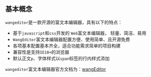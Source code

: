 ## 基本概念

`wangeditor`是一款开源的富文本编辑器，具有以下的特点：

- 基于`javascript`和`css`开发的 `Web`富文本编辑器， 轻量、简洁、易用
- `WangEditor`富文本编辑器配置方便、使用简单、且开源免费
- 各项基本配置基本齐全，适合功能需求简单的项目构建
- 兼容性是支持`IE10+`的浏览器
- 默认正文`p`、字体样式以`span`标签的行内样式添加

`wangeditor`富文本编辑器官方文档为：[wangEditor](https://www.wangeditor.com/)